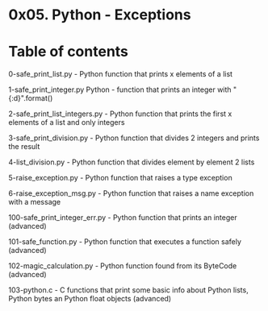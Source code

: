 # 0x05. Python - Exceptions
# Table of contents

0-safe_print_list.py	- Python function that prints x elements of a list

1-safe_print_integer.py	Python - function that prints an integer with "{:d}".format()

2-safe_print_list_integers.py - Python function that prints the first x elements of a list and only integers

3-safe_print_division.py    -   Python function that divides 2 integers and prints the result

4-list_division.py	    -   Python function that divides element by element 2 lists

5-raise_exception.py	   -    Python function that raises a type exception

6-raise_exception_msg.py    -   Python function that raises a name exception with a message

100-safe_print_integer_err.py - Python function that prints an integer (advanced)

101-safe_function.py	   -    Python function that executes a function safely (advanced)

102-magic_calculation.py   -    Python function found from its ByteCode (advanced)

103-python.c		  -     C functions that print some basic info about Python lists, Python bytes an Python float objects (advanced)
